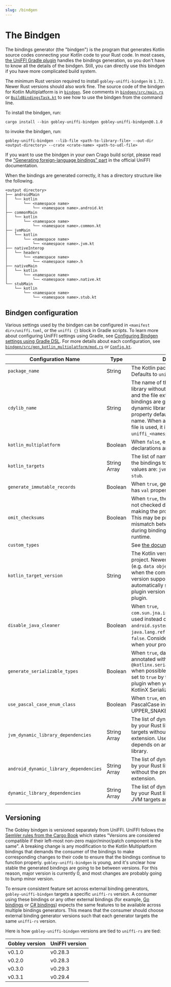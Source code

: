 ```yaml
---
slug: /bindgen
---
```


# The Bindgen

The bindings generator (the "bindgen") is the program that generates Kotlin source codes connecting
your Kotlin code to your Rust code. In most cases, [the UniFFI Gradle plugin](#the-uniffi-plugin)
handles the bindings generation, so you don't have to know all the details of the bindgen. Still,
you can directly use this bindgen if you have more complicated build system.

The minimum Rust version required to install `gobley-uniffi-bindgen` is `1.72`. Newer Rust versions
should also work fine. The source code of the bindgen for Kotlin Multiplatform is in [
`bindgen`](https://github.com/gobley/gobley/tree/main/bindgen).
See comments in [
`bindgen/src/main.rs`](https://github.com/gobley/gobley/tree/main/bindgen/src/main.rs) or
[
`BuildBindingsTask.kt`](https://github.com/gobley/gobley/tree/main/build-logic/gobley-gradle-uniffi/src/main/kotlin/tasks/BuildBindingsTask.kt)
to see how to use the bindgen from the command line.

To install the bindgen, run:

```shell
cargo install --bin gobley-uniffi-bindgen gobley-uniffi-bindgen@0.1.0
```

to invoke the bindgen, run:

```shell
gobley-uniffi-bindgen --lib-file <path-to-library-file> --out-dir <output-directory> --crate <crate-name> <path-to-udl-file>
```

If you want to use the bindgen in your own Crago build script, please read the
["Generating foreign-language bindings" part](https://mozilla.github.io/uniffi-rs/tutorial/foreign_language_bindings.html)
in the official UniFFI documentation.

When the bindings are generated correctly, it has a directory structure like the following.

```
<output directory>
├── androidMain
│   └── kotlin
│       └── <namespace name>
│           └── <namespace name>.android.kt
├── commonMain
│   └── kotlin
│       └── <namespace name>
│           └── <namespace name>.common.kt
├── jvmMain
│   └── kotlin
│       └── <namespace name>
│           └── <namespace name>.jvm.kt
├── nativeInterop
│   └── headers
│       └── <namespace name>
│           └── <namespace name>.h
├── nativeMain
│   └── kotlin
│       └── <namespace name>
│           └── <namespace name>.native.kt
└── stubMain
    └── kotlin
        └── <namespace name>
            └── <namespace name>.stub.kt
```

## Bindgen configuration

Various settings used by the bindgen can be configured in `<manifest dir>/uniffi.toml`, or the
`uniffi {}` block in Gradle scripts. To learn more about configuring UniFFI settings using Gradle,
see [Configuring Bindgen settings using Gradle DSL](./2-gradle-plugins/2-uniffi-plugin.md#configuring-bindgen-settings-using-gradle-dsl).
For more details about each configuration, see [
`bindgen/src/gen_kotlin_multiplatform/mod.rs`](https://github.com/gobley/gobley/tree/main/bindgen/src/gen_kotlin_multiplatform/mod.rs)
or [
`Config.kt`](https://github.com/gobley/gobley/tree/main/build-logic/gobley-gradle-uniffi/src/main/kotlin/Config.kt).

| Configuration Name                     | Type         | Description                                                                                                                                                                                                                                                                                          |
|----------------------------------------|--------------|------------------------------------------------------------------------------------------------------------------------------------------------------------------------------------------------------------------------------------------------------------------------------------------------------|
| `package_name`                         | String       | The Kotlin package name to use. Defaults to `uniffi.<namespace name>`.                                                                                                                                                                                                                               |
| `cdylib_name`                          | String       | The name of the resulting dynamic library without the prefix (e.g. `lib`) and the file extension. When the bindings are generated from a dynamic library, the value of this property defaults to the library's name. When a static library or a UDL file is used, it is set to `uniffi_<namespace>`. |
| `kotlin_multiplatform`                 | Boolean      | When `false`, expect/actual declarations are not used.                                                                                                                                                                                                                                               |
| `kotlin_targets`                       | String Array | The list of names of Kotlin targets of the bindings to generate. Possible values are: `jvm`, `android`, `native`, and `stub`.                                                                                                                                                                        |
| `generate_immutable_records`           | Boolean      | When `true`, generated data classes has `val` properties instead of `var`.                                                                                                                                                                                                                           |
| `omit_checksums`                       | Boolean      | When `true`, the library checksums are not checked during initialization, making the process slightly faster. This may be problematic if there is a mismatch between libraries used during binding generation and runtime.                                                                           |
| `custom_types`                         |              | See [the documentation](https://mozilla.github.io/uniffi-rs/0.29/types/custom_types.html#custom-types-in-the-bindings-code)                                                                                                                                                                          |
| `kotlin_target_version`                | String       | The Kotlin version used by your project. Newer syntax will be used (e.g. `data object` or `Enum.entries`) when the compiler of the specified version supports. This is automatically set to the Kotlin Gradle plugin version by the UniFFI Gradle plugin.                                            |
| `disable_java_cleaner`                 | Boolean      | When `true`, `com.sun.jna.internal.Cleaner` will be used instead of `android.system.SystemCleaner` or `java.lang.ref.Cleaner`. Defaults to `false`. Consider changing this option when your project targets JVM 1.8.                                                                                 |
| `generate_serializable_types`          | Boolean      | When `true`, data classes will be annotated with `@kotlinx.serialization.Serializable` when possible. This is automatically set to `true` by the UniFFI Gradle plugin when your Kotlin project uses KotlinX Serialization.                                                                           |
| `use_pascal_case_enum_class`           | Boolean      | When `true`, enum classes will use PascalCase instead of UPPER_SNAKE_CASE.                                                                                                                                                                                                                           |
| `jvm_dynamic_library_dependencies`     | String Array | The list of dynamic libraries required by your Rust library on Desktop JVM targets without the prefix and the file extension. Use this if your project depends on an external dynamic library.                                                                                                       |
| `android_dynamic_library_dependencies` | String Array | The list of dynamic libraries required by your Rust library on Android without the prefix and the file extension.                                                                                                                                                                                    |
| `dynamic_library_dependencies`         | String Array | The list of dynamic libraries required by your Rust library on both Desktop JVM targets and Android targets.                                                                                                                                                                                         |

## Versioning

The Gobley bindgen is versioned separately from UniFFI. UniFFI follows the
[SemVer rules from the Cargo Book](https://doc.rust-lang.org/cargo/reference/resolver.html#semver-compatibility)
which states "Versions are considered compatible if their left-most non-zero major/minor/patch
component is the same". A breaking change is any modification to the Kotlin Multiplatform bindings
that demands the consumer of the bindings to make corresponding changes to their code to ensure that
the bindings continue to function properly. `gobley-uniffi-bindgen` is young, and it's
unclear how stable the generated bindings are going to be between versions. For this reason, major
version is currently 0, and most changes are probably going to bump minor version.

To ensure consistent feature set across external binding generators, `gobley-uniffi-bindgen`
targets a specific `uniffi-rs` version. A consumer using these bindings or any other external
bindings (for example, [Go bindings](https://github.com/NordSecurity/uniffi-bindgen-go/) or
[C# bindings](https://github.com/NordSecurity/uniffi-bindgen-cs)) expects the same features to be
available across multiple bindings generators. This means that the consumer should choose external
binding generator versions such that each generator targets the same `uniffi-rs` version.

Here is how `gobley-uniffi-bindgen` versions are tied to `uniffi-rs` are tied:

| Gobley version | UniFFI version |
|----------------|----------------|
| v0.1.0         | v0.28.3        |
| v0.2.0         | v0.28.3        |
| v0.3.0         | v0.29.3        |
| v0.3.1         | v0.29.4        |
